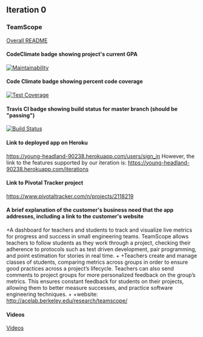 ## Iteration 0


### TeamScope
[Overall README](./iterations/README.md)
#### CodeClimate badge showing project's current GPA
[![Maintainability](https://api.codeclimate.com/v1/badges/f110c3a7cd4b257abdd3/maintainability)](https://codeclimate.com/github/PeijieLi/cs169projectscope/maintainability)
#### Code Climate badge showing percent code coverage
 [![Test Coverage](https://api.codeclimate.com/v1/badges/f110c3a7cd4b257abdd3/test_coverage)](https://codeclimate.com/github/PeijieLi/cs169projectscope/test_coverage)
 
#### Travis CI badge showing build status for master branch (should be "passing")
[![Build Status](https://travis-ci.org/PeijieLi/projectscope.svg?branch=master)](https://travis-ci.org/PeijieLi/projectscope)
#### Link to deployed app on Heroku
https://young-headland-90238.herokuapp.com/users/sign_in
However, the link to the features supported by our iteration is:
https://young-headland-90238.herokuapp.com/iterations
#### Link to Pivotal Tracker project
https://www.pivotaltracker.com/n/projects/2118219
#### A brief explanation of the customer's business need that the app addresses, including a link to the customer's website
+A dashboard for teachers and students to track and visualize live metrics for progress and success in small engineering teams. TeamScope allows teachers to follow students as they work through a project, checking their adherence to protocols such as test driven development, pair programming, and point estimation for stories in real time. 
 +
 +Teachers create and manage classes of students, comparing metrics across groups in order to ensure good practices across a project’s lifecycle. Teachers can also send comments to project groups for more personalized feedback on the group’s metrics. This ensures constant feedback for students on their projects, allowing them to better measure successes, and practice software engineering techniques.
 +
 +website: http://acelab.berkeley.edu/research/teamscope/

#### Videos
[Videos](./iterations/iter0.md)

